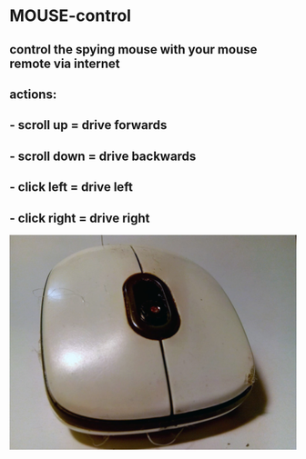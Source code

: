 # MOUSE-control

## control the spying mouse with your mouse remote via internet
## actions:
## - scroll up = drive forwards
## - scroll down = drive backwards
## - click left = drive left
## - click right = drive right
![](https://github.com/omiacoj/MOUSE-control/blob/master/images/moouse1.jpg)

